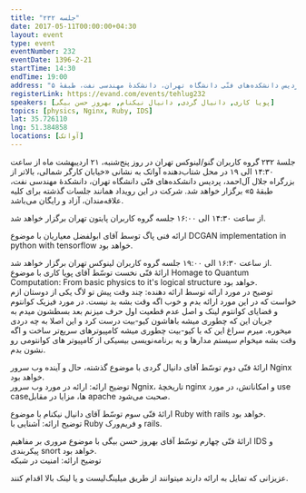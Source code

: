 ```yaml
---
title: "جلسه ۲۳۲"
date: 2017-05-11T00:00:00+04:30
layout: event
type: event
eventNumber: 232
eventDate: 1396-2-21
startTime: 14:30
endTime: 19:00
address: "خیابان کارگر شمالی، بالاتر از بزرگراه جلال آل‌احمد، پردیس دانشکده‌های فنّی دانشگاه تهران، دانشکدهٔ مهندسی نفت، طبقهٔ ۵"
registerLink: https://evand.com/events/tehlug232
speakers: [پویا کاری, دانیال گردی, دانیال نیکنام, بهروز حسن بیگی]
topics: [physics, Nginx, Ruby, IDS]
lat: 35.726110
lng: 51.384858
locations: [آواتک]
---
```

جلسهٔ ۲۳۲ گروه کاربران گنو/لینوکس تهران در روز پنج‌شنبه، ۲۱ اردیبهشت ماه از ساعت ۱۴:۳۰ الی ۱۹ در محل شتاب‌دهنده آواتک به نشانی «خیابان کارگر شمالی، بالاتر از بزرگراه جلال آل‌احمد، پردیس دانشکده‌های فنّی دانشگاه تهران، دانشکدهٔ مهندسی نفت، طبقهٔ ۵» برگزار خواهد شد. شرکت در این رویداد همانند جلسات گذشته برای کلیه علاقه‌مندان، آزاد و رایگان می‌باشد.

از ساعت ۱۴:۳۰ الی ۱۶:۰۰ جلسه گروه کاربران پایتون تهران برگزار خواهد شد.

ارائه فنی پاگ توسط آقای ابولفضل معیاریان با موضوع DCGAN implementation in python with tensorflow خواهد بود.

از ساعت ۱۶:۳۰ الی ۱۹:۰۰ جلسه گروه کاربران لینوکس تهران برگزار خواهد شد.  
ارائهٔ فنّی نخست توسّط آقای پویا کاری با موضوع Homage to Quantum Computation: From basic physics to it's logical structure خواهد بود.  
توضیح در مورد ارائه توسط ارائه دهنده: چند وقت پیش تو لاگ یکی از دوستان ازم خواست که در این مورد ارائه بدم و خوب اگه وقت بشه بد نیست. در مورد فیزیک کوانتوم و قضایای کوانتوم لینک و اصل عدم قطعیت اول حرف میزنم بعد بسطشون میدم به جریان این که چطوری میشه باهاشون کیو-بیت درست کرد و این اصلا به چه دردی میخوره. میرم سراغ این که با کیو-بیت چطوری میشه کامپیوترهای سریع‌تر ساخت و اگه وقت بشه میخوام سیستم مدارها و یه برنامه‌نویسی بیسیکی از کامپیوتر های کوانتومی رو نشون بدم.

ارائهٔ فنّی دوم توسّط آقای دانیال گردی با موضوع گذشته، حال و آینده وب سرور Nginx خواهد بود.  
توضیح ارائه: ارائه در مورد وب سرور Ngnix، تاریخچهٔ nginx و امکاناتش، در مورد use caseها، مزایا در مقابل apache صحبت می‌شود.

ارائهٔ فنّی سوم توسّط آقای دانیال نیکنام با موضوع Ruby with rails خواهد بود.  
توضیح ارائه: آشنایی با Ruby و فریم‌ورک rails.

ارائهٔ فنّی چهارم توسّط آقای بهروز حسن بیگی با موضوع مروری بر مفاهیم IDS و پیکربندی snort خواهد بود.  
توضیح ارائه: امنیت در شبکه

عزیزانی که تمایل به ارائه دارند میتوانند از طریق میلینگ‌لیست و یا لینک بالا اقدام کنند.
